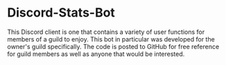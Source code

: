 # Discord-Stats-Bot
This Discord client is one that contains a variety of user functions for members of a guild to enjoy. This bot in particular was developed for the owner's guild specifically. The code is posted to GitHub for free reference for guild members as well as anyone that would be interested.
